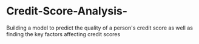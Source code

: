 # Credit-Score-Analysis-
Building a model to predict the quality of a person's credit score as well as finding the key factors affecting credit scores
